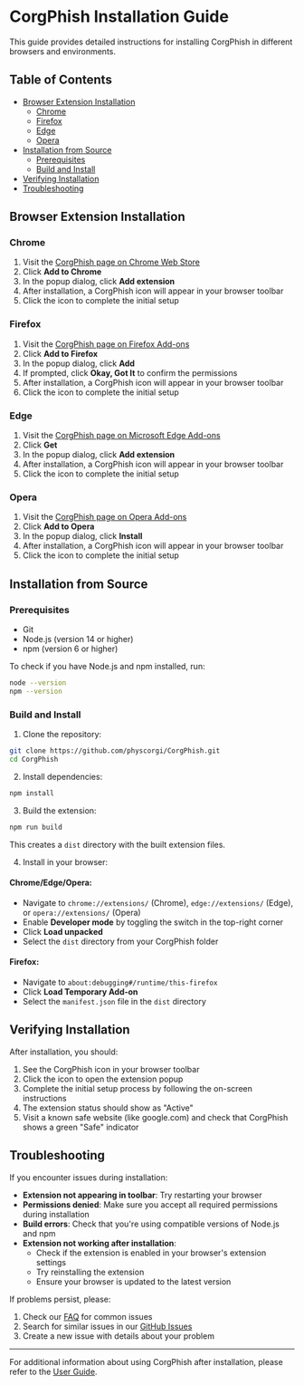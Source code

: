 # CorgPhish Installation Guide

This guide provides detailed instructions for installing CorgPhish in different browsers and environments.

## Table of Contents

- [Browser Extension Installation](#browser-extension-installation)
  - [Chrome](#chrome)
  - [Firefox](#firefox)
  - [Edge](#edge)
  - [Opera](#opera)
- [Installation from Source](#installation-from-source)
  - [Prerequisites](#prerequisites)
  - [Build and Install](#build-and-install)
- [Verifying Installation](#verifying-installation)
- [Troubleshooting](#troubleshooting)

## Browser Extension Installation

### Chrome

1. Visit the [CorgPhish page on Chrome Web Store](https://chrome.google.com/webstore/detail/corgphish/)
2. Click **Add to Chrome**
3. In the popup dialog, click **Add extension**
4. After installation, a CorgPhish icon will appear in your browser toolbar
5. Click the icon to complete the initial setup

### Firefox

1. Visit the [CorgPhish page on Firefox Add-ons](https://addons.mozilla.org/en-US/firefox/addon/corgphish/)
2. Click **Add to Firefox**
3. In the popup dialog, click **Add**
4. If prompted, click **Okay, Got It** to confirm the permissions
5. After installation, a CorgPhish icon will appear in your browser toolbar
6. Click the icon to complete the initial setup

### Edge

1. Visit the [CorgPhish page on Microsoft Edge Add-ons](https://microsoftedge.microsoft.com/addons/detail/corgphish/)
2. Click **Get**
3. In the popup dialog, click **Add extension**
4. After installation, a CorgPhish icon will appear in your browser toolbar
5. Click the icon to complete the initial setup

### Opera

1. Visit the [CorgPhish page on Opera Add-ons](https://addons.opera.com/en/extensions/details/corgphish/)
2. Click **Add to Opera**
3. In the popup dialog, click **Install**
4. After installation, a CorgPhish icon will appear in your browser toolbar
5. Click the icon to complete the initial setup

## Installation from Source

### Prerequisites

- Git
- Node.js (version 14 or higher)
- npm (version 6 or higher)

To check if you have Node.js and npm installed, run:

```bash
node --version
npm --version
```

### Build and Install

1. Clone the repository:

```bash
git clone https://github.com/physcorgi/CorgPhish.git
cd CorgPhish
```

2. Install dependencies:

```bash
npm install
```

3. Build the extension:

```bash
npm run build
```

This creates a `dist` directory with the built extension files.

4. Install in your browser:

#### Chrome/Edge/Opera:
- Navigate to `chrome://extensions/` (Chrome), `edge://extensions/` (Edge), or `opera://extensions/` (Opera)
- Enable **Developer mode** by toggling the switch in the top-right corner
- Click **Load unpacked**
- Select the `dist` directory from your CorgPhish folder

#### Firefox:
- Navigate to `about:debugging#/runtime/this-firefox`
- Click **Load Temporary Add-on**
- Select the `manifest.json` file in the `dist` directory

## Verifying Installation

After installation, you should:

1. See the CorgPhish icon in your browser toolbar
2. Click the icon to open the extension popup
3. Complete the initial setup process by following the on-screen instructions
4. The extension status should show as "Active"
5. Visit a known safe website (like google.com) and check that CorgPhish shows a green "Safe" indicator

## Troubleshooting

If you encounter issues during installation:

- **Extension not appearing in toolbar**: Try restarting your browser
- **Permissions denied**: Make sure you accept all required permissions during installation
- **Build errors**: Check that you're using compatible versions of Node.js and npm
- **Extension not working after installation**: 
  - Check if the extension is enabled in your browser's extension settings
  - Try reinstalling the extension
  - Ensure your browser is updated to the latest version

If problems persist, please:
1. Check our [FAQ](./FAQ.md) for common issues
2. Search for similar issues in our [GitHub Issues](https://github.com/physcorgi/CorgPhish/issues)
3. Create a new issue with details about your problem

---

For additional information about using CorgPhish after installation, please refer to the [User Guide](USER_GUIDE.md). 